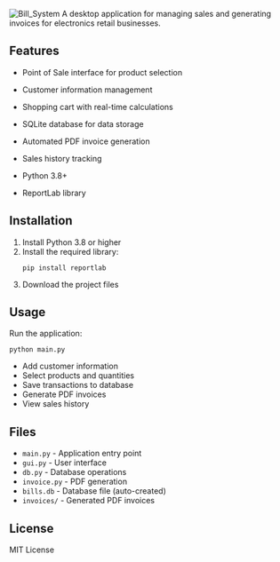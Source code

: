 ![Bill_System](https://github.com/user-attachments/assets/e10bea4c-6354-485f-a3d8-f54d3de9b74c)
A desktop application for managing sales and generating invoices for electronics retail businesses.

## Features

- Point of Sale interface for product selection
- Customer information management
- Shopping cart with real-time calculations
- SQLite database for data storage
- Automated PDF invoice generation
- Sales history tracking



- Python 3.8+
- ReportLab library

## Installation

1. Install Python 3.8 or higher
2. Install the required library:
   ```
   pip install reportlab
   ```
3. Download the project files

## Usage

Run the application:
```
python main.py
```

- Add customer information
- Select products and quantities
- Save transactions to database
- Generate PDF invoices
- View sales history

## Files

- `main.py` - Application entry point
- `gui.py` - User interface
- `db.py` - Database operations
- `invoice.py` - PDF generation
- `bills.db` - Database file (auto-created)
- `invoices/` - Generated PDF invoices

## License

MIT License
